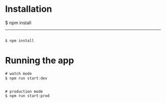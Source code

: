 # Installation

$ npm install

---
```TYPESCRIPT

$ npm install

```


# Running the app

```TYPESCRIPT
# watch mode
$ npm run start:dev


# production mode
$ npm run start:prod

```

<!-- . -->

